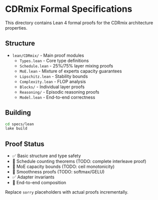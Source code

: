 # CDRmix Formal Specifications

This directory contains Lean 4 formal proofs for the CDRmix architecture properties.

## Structure

- `lean/CDRmix/` - Main proof modules
  - `Types.lean` - Core type definitions
  - `Schedule.lean` - 25%/75% layer mixing proofs
  - `MoE.lean` - Mixture of experts capacity guarantees
  - `Lipschitz.lean` - Stability bounds
  - `Complexity.lean` - FLOP analysis
  - `Blocks/` - Individual layer proofs
  - `Reasoning/` - Episodic reasoning proofs
  - `Model.lean` - End-to-end correctness

## Building

```bash
cd specs/lean
lake build
```

## Proof Status

- ✅ Basic structure and type safety
- 🚧 Schedule counting theorems (TODO: complete interleave proof)
- 🚧 MoE capacity bounds (TODO: ceil monotonicity)
- 🚧 Smoothness proofs (TODO: softmax/GELU)
- ✅ Adapter invariants
- 🚧 End-to-end composition

Replace `sorry` placeholders with actual proofs incrementally.
